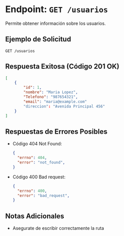 # Endpoint: `GET /usuarios`

Permite obtener información sobre los usuarios.

## Ejemplo de Solicitud
```http
GET /usuarios
```

## Respuesta Exitosa (Código 201 OK)
```json
[
    {
        "id": 1,
        "nombre": "Maria Lopez",
        "Telefono": "987654321",
        "email": "maria@example.com"
        "direccion": "Avenida Principal 456"
    }
]
```

## Respuestas de Errores Posibles
- Código 404 Not Found:

  ```json
  {
    "errno": 404,
    "error": "not_found",
  }
  ```

- Código 400 Bad request:
  ```json
  {
    "errno": 400,
    "error": "bad_request",
  }
  ``` 

## Notas Adicionales

- Asegurate de escribir correctamente la ruta